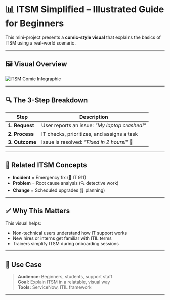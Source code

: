 # 📊 ITSM Simplified – Illustrated Guide for Beginners

This mini-project presents a **comic-style visual** that explains the basics of ITSM using a real-world scenario.

---

## 🖼️ Visual Overview

![ITSM Comic Infographic](path-to-your-image.png)

---

## 🔍 The 3-Step Breakdown

| Step | Description |
|------|-------------|
| **1. Request** | User reports an issue: *"My laptop crashed!"* |
| **2. Process** | IT checks, prioritizes, and assigns a task |
| **3. Outcome** | Issue is resolved: *"Fixed in 2 hours!"* 🎉 |

---

## 🧠 Related ITSM Concepts

- **Incident** = Emergency fix (🔔 IT 911)  
- **Problem** = Root cause analysis (🔍 detective work)  
- **Change** = Scheduled upgrades (📅 planning)

---

## ✅ Why This Matters

This visual helps:
- Non-technical users understand how IT support works  
- New hires or interns get familiar with ITIL terms  
- Trainers simplify ITSM during onboarding sessions

---

## 🎯 Use Case

> **Audience:** Beginners, students, support staff  
> **Goal:** Explain ITSM in a relatable, visual way  
> **Tools:** ServiceNow, ITIL framework  

---

